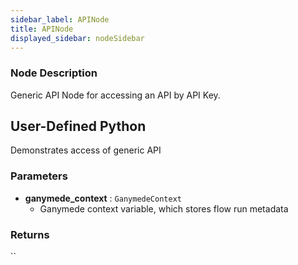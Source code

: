 ```yaml
---
sidebar_label: APINode
title: APINode
displayed_sidebar: nodeSidebar
---
```


### Node Description
Generic API Node for accessing an API by API Key.
## User-Defined Python
Demonstrates access of generic API


### Parameters
- **ganymede_context** : `GanymedeContext`
    - Ganymede context variable, which stores flow run metadata


### Returns
``